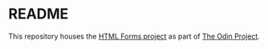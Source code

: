 # README
This repository houses the [HTML Forms project](https://www.theodinproject.com/paths/full-stack-ruby-on-rails/courses/html-and-css/lessons/html-forms#introduction) as part of [The Odin Project](https://www.theodinproject.com/).
